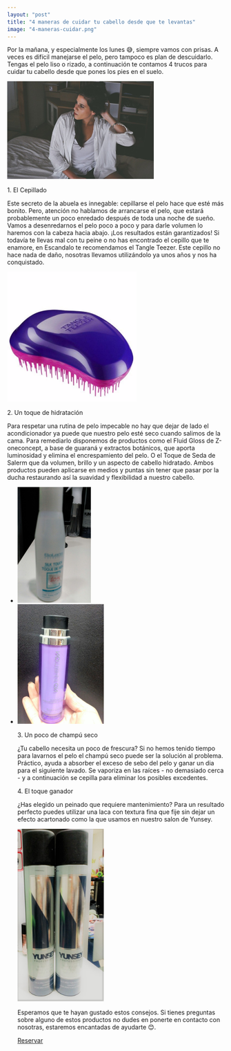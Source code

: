 ```yaml
---
layout: "post"
title: "4 maneras de cuidar tu cabello desde que te levantas"
image: "4-maneras-cuidar.png"
---
```


<article class="container mod-row">
 <div class="container-item-text-left">
  <p>
   Por la mañana, y especialmente los lunes 😅, siempre vamos con prisas. A veces es difícil manejarse el pelo, pero tampoco es plan de descuidarlo. Tengas el pelo liso o rizado, a continuación te contamos 4 trucos para cuidar tu cabello desde que pones los pies en el suelo.
  </p>
  </div>
  <div>
     <img src="img/cuidado-pelo-manana.jpg" width="340" height="auto" alt="4 maneras de cuidar tu cabello desde que te levantas peluquería Escándalo">
  </div>
  <p>
   1. El Cepillado
  </p>
  <p>
   Este secreto de la abuela es innegable: cepillarse el pelo hace que esté más bonito. Pero, atención no hablamos de arrancarse el pelo, que estará probablemente un poco enredado después de toda una noche de sueño. Vamos a desenredarnos el pelo poco a poco y para darle volumen lo haremos con la cabeza hacia abajo. ¡Los resultados están garantizados! Si todavía te llevas mal con tu peine o no has encontrado el cepillo que te enamore, en Escandalo te recomendamos el Tangle Teezer. Este cepillo no hace nada de daño, nosotras llevamos utilizándolo ya unos años y nos ha conquistado.
  </p>
  <div>
     <img src="img/cepillo-tangle-teezer.png" width="300" height="auto" alt="cepillo tangle teezer peluquería Escándalo">
  </div>
  <p>
   2. Un toque de hidratación
   </p>
   <p>
   Para respetar una rutina de pelo impecable no hay que dejar de lado el acondicionador ya puede que nuestro pelo esté seco cuando salimos de la cama. Para remediarlo disponemos de productos como el Fluid Gloss de Z-oneconcept, a base de guaraná y extractos botánicos, que aporta luminosidad y elimina el encrespamiento del pelo. O el Toque de Seda de Salerm que da volumen, brillo y un aspecto de cabello hidratado.
   Ambos productos pueden aplicarse en medios y puntas sin tener que pasar por la ducha restaurando así la suavidad y flexibilidad a nuestro cabello.
   </p>
   <ul class="container mod-row">
     <li><img src="img/salerm2.jpeg" width="170" height="auto" alt="Toque de Seda de Salerm peluqueria Escándalo"></li>
     <li><img src="img/fluid-gloss-z-oneconcept.jpeg" width="200" height="auto" alt="Fluid Gloss de Z-oneconcept peluquería Escándalo"></li>   
   <p>
   3. Un poco de  champú seco
   </p>
   <p>
   ¿Tu cabello necesita un poco de frescura? Si no hemos tenido tiempo para lavarnos el pelo el champú seco puede ser la solución al problema. Práctico, ayuda a absorber el exceso de sebo del pelo y ganar un dia para el siguiente lavado. Se vaporiza en las raíces - no demasiado cerca - y a continuación se cepilla para eliminar los posibles excedentes.
   </p>
   <p>
   4. El toque ganador
   </p>
   <p>
   ¿Has elegido un peinado que requiere mantenimiento? Para un resultado perfecto puedes utilizar una laca con textura fina que fije sin dejar un efecto acartonado como la que usamos en nuestro salon de Yunsey.
   </p>
   <div>
      <img src="img/laca-yunsey.jpg" width="200" height="auto" alt="4 maneras de cuidar tu cabello desde que te levantas peluquería Escándalo">
   </div>
   <p>
   Esperamos que te hayan gustado estos consejos. Si tienes preguntas sobre alguno de estos productos no dudes en ponerte en contacto con nosotras, estaremos encantadas de ayudarte 😊.
   </p>
   <a class="button" href="{{ site.url }}/formulario">Reservar</a>
